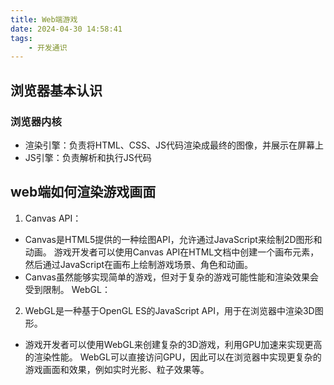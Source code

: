 ```yaml
---
title: Web端游戏
date: 2024-04-30 14:58:41
tags:
    - 开发通识
---
```


## 浏览器基本认识

### 浏览器内核

- 渲染引擎：负责将HTML、CSS、JS代码渲染成最终的图像，并展示在屏幕上
- JS引擎：负责解析和执行JS代码


## web端如何渲染游戏画面
1. Canvas API：

- Canvas是HTML5提供的一种绘图API，允许通过JavaScript来绘制2D图形和动画。
游戏开发者可以使用Canvas API在HTML文档中创建一个画布元素，然后通过JavaScript在画布上绘制游戏场景、角色和动画。
- Canvas虽然能够实现简单的游戏，但对于复杂的游戏可能性能和渲染效果会受到限制。
WebGL：

2. WebGL是一种基于OpenGL ES的JavaScript API，用于在浏览器中渲染3D图形。
- 游戏开发者可以使用WebGL来创建复杂的3D游戏，利用GPU加速来实现更高的渲染性能。
WebGL可以直接访问GPU，因此可以在浏览器中实现更复杂的游戏画面和效果，例如实时光影、粒子效果等。